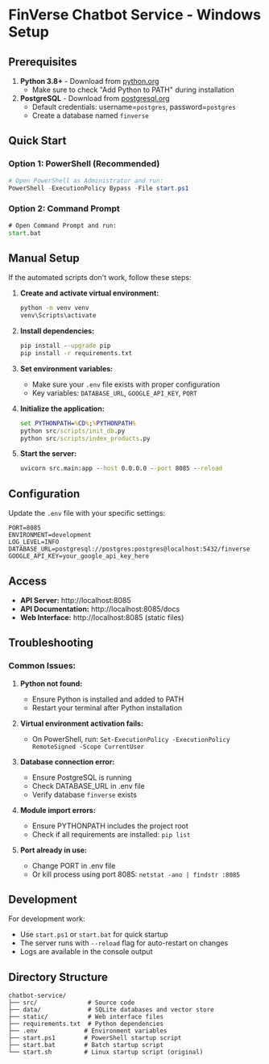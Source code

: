 # FinVerse Chatbot Service - Windows Setup

## Prerequisites

1. **Python 3.8+** - Download from [python.org](https://python.org)
   - Make sure to check "Add Python to PATH" during installation
2. **PostgreSQL** - Download from [postgresql.org](https://postgresql.org)
   - Default credentials: username=`postgres`, password=`postgres`
   - Create a database named `finverse`

## Quick Start

### Option 1: PowerShell (Recommended)
```powershell
# Open PowerShell as Administrator and run:
PowerShell -ExecutionPolicy Bypass -File start.ps1
```

### Option 2: Command Prompt
```cmd
# Open Command Prompt and run:
start.bat
```

## Manual Setup

If the automated scripts don't work, follow these steps:

1. **Create and activate virtual environment:**
   ```cmd
   python -m venv venv
   venv\Scripts\activate
   ```

2. **Install dependencies:**
   ```cmd
   pip install --upgrade pip
   pip install -r requirements.txt
   ```

3. **Set environment variables:**
   - Make sure your `.env` file exists with proper configuration
   - Key variables: `DATABASE_URL`, `GOOGLE_API_KEY`, `PORT`

4. **Initialize the application:**
   ```cmd
   set PYTHONPATH=%CD%;%PYTHONPATH%
   python src/scripts/init_db.py
   python src/scripts/index_products.py
   ```

5. **Start the server:**
   ```cmd
   uvicorn src.main:app --host 0.0.0.0 --port 8085 --reload
   ```

## Configuration

Update the `.env` file with your specific settings:

```properties
PORT=8085
ENVIRONMENT=development
LOG_LEVEL=INFO
DATABASE_URL=postgresql://postgres:postgres@localhost:5432/finverse
GOOGLE_API_KEY=your_google_api_key_here
```

## Access

- **API Server:** http://localhost:8085
- **API Documentation:** http://localhost:8085/docs
- **Web Interface:** http://localhost:8085 (static files)

## Troubleshooting

### Common Issues:

1. **Python not found:**
   - Ensure Python is installed and added to PATH
   - Restart your terminal after Python installation

2. **Virtual environment activation fails:**
   - On PowerShell, run: `Set-ExecutionPolicy -ExecutionPolicy RemoteSigned -Scope CurrentUser`

3. **Database connection error:**
   - Ensure PostgreSQL is running
   - Check DATABASE_URL in .env file
   - Verify database `finverse` exists

4. **Module import errors:**
   - Ensure PYTHONPATH includes the project root
   - Check if all requirements are installed: `pip list`

5. **Port already in use:**
   - Change PORT in .env file
   - Or kill process using port 8085: `netstat -ano | findstr :8085`

## Development

For development work:
- Use `start.ps1` or `start.bat` for quick startup
- The server runs with `--reload` flag for auto-restart on changes
- Logs are available in the console output

## Directory Structure

```
chatbot-service/
├── src/              # Source code
├── data/             # SQLite databases and vector store
├── static/           # Web interface files
├── requirements.txt  # Python dependencies
├── .env             # Environment variables
├── start.ps1        # PowerShell startup script
├── start.bat        # Batch startup script
└── start.sh         # Linux startup script (original)
```
